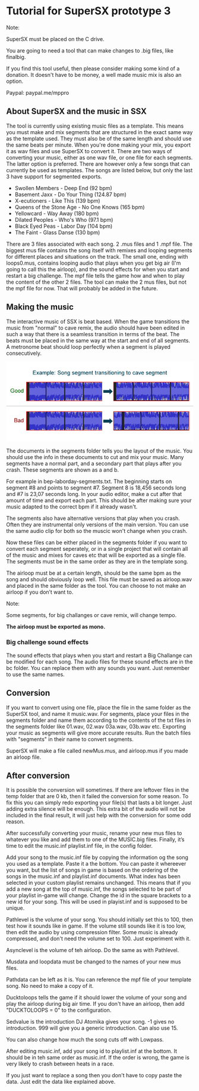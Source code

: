 # Tutorial for SuperSX prototype 3

Note: 

SuperSX must be placed on the C drive. 

You are going to need a tool that can make changes to .big files, like finalbig.

If you find this tool useful, then please consider making some kind of a donation. It doesn't have to be money, a well made music mix is also an option.

Paypal: paypal.me/mppro

## About SuperSX and the music in SSX
The tool is currently using existing music files as a template. This means you must make and mix segments that are structured in the exact same way as the template used. They must also be of the same length and should use the same beats per minute. When you're done making your mix, you export it as wav files and use SuperSX to convert it. There are two ways of converting your music, either as one wav file, or one file for each segments. The latter option is preferred. There are however only a few songs that can currently be used as templates. The songs are listed below, but only the last 3 have support for segmented exports.

* Swollen Members - Deep End (92 bpm)
* Basement Jaxx - Do Your Thing (124.87 bpm)
* X-ecutioners - Like This (139 bpm)
* Queens of the Stone Age - No One Knows (165 bpm)
* Yellowcard - Way Away (180 bpm)
* Dilated Peoples - Who's Who (97.1 bpm)
* Black Eyed Peas - Labor Day (104 bpm)
* The Faint - Glass Danse (130 bpm)

There are 3 files associated with each song. 2 .mus files and 1 .mpf file. The biggest mus file contains the song itself with remixes and looping segments for different places and situations on the track. The small one, ending with loops0.mus, contains looping audio that plays when you get big air (I'm going to call this the airloop), and the sound effects for when you start and restart a big challenge. The mpf file tells the game how and when to play the content of the other 2 files. The tool can make the 2 mus files, but not the mpf file for now. That will probably be added in the future.

## Making the music
The interactive music of SSX is beat based. When the game transitions the music from "normal" to cave remix, the audio should have been edited in such a way that there is a seamless transition in terms of the beat. The beats must be placed in the same way at the start and end of all segments. A metronome beat should loop perfectly when a segment is played consecutively. 

![](/tut-met-bars.png)

The documents in the segments folder tells you the layout of the music. You should use the info in these documents to cut and mix your music. Many segments have a normal part, and a secondary part that plays after you crash. These segments are shown as a and b. 

For example in bep-laborday-segments.txt. The beginning starts on segment #8 and points to segment #7. Segment 8 is 18,456 seconds long and #7 is 23,07 seconds long. In your audio editor, make a cut after that amount of time and export each part. This should be after making sure your music adapted to the correct bpm if it already wasn't. 

The segments also have alternative versions that play when you crash. Often they are instrumental only versions of the main version. You can use the same audio clip for both so the muscic won't change when you crash.

Now these files can be either placed in the segments folder if you want to convert each segment seperately, or in a single project that will contain all of the music and mixes for caves etc that will be exported as a single file. The segments must be in the same order as they are in the template song.

The airloop must be at a certain length, should be the same bpm as the song and should obviously loop well. This file must be saved as airloop.wav and placed in the same folder as the tool. You can choose to not make an airloop if you don’t want to.

Note: 

Some segments, for big challanges or cave remix, will change tempo.

**The airloop must be exported as mono.**

### Big challenge sound effects
The sound effects that plays when you start and restart a Big Challange can be modified for each song. The audio files for these sound effects are in the bc folder. You can replace them with any sounds you want. Just remember to use the same names.

## Conversion
If you want to convert using one file, place the file in the same folder as the SuperSX tool, and name it music.wav. For segments, place your files in the segments folder and name them according to the contents of the txt files in the segments folder like 01.wav, 02.wav 03a.wav, 03b.wav etc. Exporting your music as segments will give more accurate results. Run the batch files with "segments" in their name to convert segments. 

SuperSX will make a file called newMus.mus, and airloop.mus if you made an airloop file.

## After conversion
It is possible the conversion will sometimes. If there are leftover files in the temp folder that are 0 kb, then it failed the conversion for some reason. To fix this you can simply redo exporting your file(s) that lasts a bit longer. Just adding extra silence will be enough. This extra bit of the audio will not be included in the final result, it will just help with the conversion for some odd reason.

After successfully converting your music, rename your new mus files to whatever you like and add them to one of the MUSIC.big files. Finally, it’s time to edit the music.inf playlist.inf file, in the config folder.

Add your song to the music.inf file by copying the information og the song you used as a template. Paste it a the bottom. You can paste it whereever you want, but the list of songs in game is based on the ordering of the songs in the music.inf and playlist.inf documents. What index has been selected in your custom playlist remains unchanged. This means that if you add a new song at the top of music.inf, the songs selected to be part of your playlist in-game will change. 
Change the id in the square brackets to a new id for your song. This will be used in playist.inf and is supposed to be unique. 

Pathlevel is the volume of your song. You should initially set this to 100, then test how it sounds like in game. If the volume still sounds like it is too low, then edit the audio by using compression filter. Some music is already compressed, and don't need the volume set to 100. Just experiment with it.

Asynclevel is the volume of teh airloop. Do the same as with Pathlevel.

Musdata and loopdata must be changed to the names of your new mus files. 

Pathdata can be left as it is. You can reference the mpf file of your template song. No need to make a copy of it.

Ducktoloops tells the game if it should lower the volume of your song and play the airloop during big air time. If you don't have an airloop, then add "DUCKTOLOOPS = 0" to the configuration. 

Sedvalue is the introduction DJ Atomika gives your song. -1 gives no introduction. 999 will give you a generic introduction. Can also use 15.

You can also change how much the song cuts off with Lowpass.

After editing music.inf, add your song id to playlist.inf at the bottom. It should be in teh same order as music.inf. If the order is wrong, the game is very likely to crash between heats in a race. 

If you just want to replace a song then you don't have to copy paste the data. Just edit the data like explained above.
